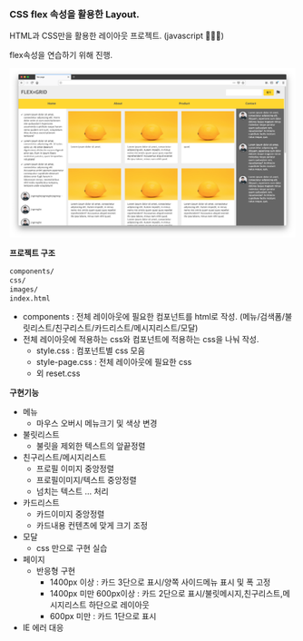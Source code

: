 ### CSS flex 속성을 활용한 Layout.

HTML과 CSS만을 활용한 레이아웃 프로젝트. (javascript 🙅🏻‍♂️)

flex속성을 연습하기 위해 진행.

![](./flex-grid-intro.png)

**프로젝트 구조**

```
components/
css/
images/
index.html
```

- components : 전체 레이아웃에 필요한 컴포넌트를 html로 작성. (메뉴/검색폼/불릿리스트/친구리스트/카드리스트/메시지리스트/모달)
- 전체 레이아웃에 적용하는 css와 컴포넌트에 적용하는 css을 나눠 작성.
    - style.css : 컴포넌트별 css 모음
    - style-page.css : 전체 레이아웃에 필요한 css
    - 외 reset.css

**구현기능**

- 메뉴 
    - 마우스 오버시 메뉴크기 및 색상 변경
- 불릿리스트
    - 불릿을 제외한 텍스트의 앞끝정렬
- 친구리스트/메시지리스트
    - 프로필 이미지 중앙정렬
    - 프로필이미지/텍스트 중앙정렬
    - 넘치는 텍스트 … 처리
- 카드리스트
    - 카드이미지 중앙정렬
    - 카드내용 컨텐츠에 맞게 크기 조정
- 모달
    - css 만으로 구현 실습
- 페이지
    - 반응형 구현
        - 1400px 이상 : 카드 3단으로 표시/양쪽 사이드메뉴 표시 및 폭 고정
        - 1400px 미만 600px이상 : 카드 2단으로 표시/불릿메시지,친구리스트,메시지리스트 하단으로 레이아웃
        - 600px 미만 : 카드 1단으로 표시
- IE 에러 대응
